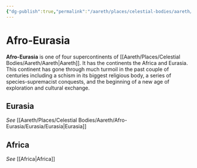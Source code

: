 ```yaml
---
{"dg-publish":true,"permalink":"/aareth/places/celestial-bodies/aareth/afro-eurasia/afro-eurasia/"}
---
```



# Afro-Eurasia
**Afro-Eurasia** is one of four supercontinents of [[Aareth/Places/Celestial Bodies/Aareth/Aareth\|Aareth]]. It has the continents the Africa and Eurasia. This continent has gone through much turmoil in the past couple of centuries including a schism in its biggest religious body, a series of species-supremacist conquests, and the beginning of a new age of exploration and cultural exchange.

## Eurasia
*See* [[Aareth/Places/Celestial Bodies/Aareth/Afro-Eurasia/Eurasia/Eurasia\|Eurasia]]

## Africa
*See* [[Africa\|Africa]]